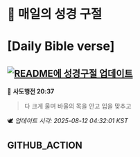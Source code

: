 # 🙏 매일의 성경 구절
# [Daily Bible verse]
## [![README에 성경구절 업데이트](https://github.com/DONGSUKA/first_test/actions/workflows/update-readme-bible.yml/badge.svg)](https://github.com/DONGSUKA/first_test/actions/workflows/update-readme-bible.yml)
<!-- START_BIBLE_VERSE -->
📖 **사도행전 20:37**
> 다 크게 울며 바울의 목을 안고 입을 맞추고

🕊️ _업데이트 시각: 2025-08-12 04:32:01 KST_
  <!-- END_BIBLE_VERSE -->
## GITHUB_ACTION
